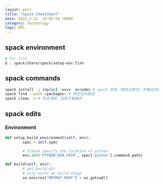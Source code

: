 ```yaml
---
layout: post
title: "Spack CheatSheet"
date: 2022-2-21  10:02:59 +0800
category: Technology
tags: HPC
---
```


## spack environment

```bash
# For fish
$ . spack/share/spack/setup-env.fish
```

## spack commands

```bash
spack install -j (nproc) -vvvv  eccodes # spack 安装（或验证某包）并输出详细信息
spack find --path <packages> # 特定包的路径
spack clean -a # 完全清除，包括下载缓存
```

## spack edits

### Environment

```python
def setup_build_environment(self, env):
        spec = self.spec

        # Please specify the location of python
        env.set('PYTHON_BIN_PATH', spec['python'].command.path)

def build(self, env): 
        # get build_dir
        # only works at build stage
        os.environ["RRTMGP_ROOT"] = os.getcwd()
        
```
